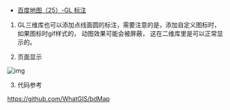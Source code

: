 - [百度地图（25）-GL 标注](https://www.cnblogs.com/googlegis/p/14705224.html)

1. GL三维库也可以添加点线面圆的标注，需要注意的是，添加自定义图标时，如果图标时gif样式的， 动图效果可能会被屏蔽， 这在二维库里是可以正常显示的。

2. 页面显示

![img](https://img2020.cnblogs.com/blog/59231/202104/59231-20210426161633551-1827525902.png)

3. 代码参考

https://github.com/WhatGIS/bdMap


